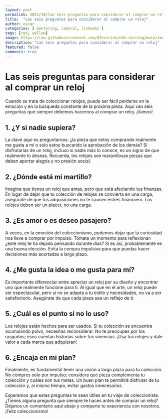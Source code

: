 ```yaml
---
layout: post
permalink: 2023/10/las-seis-preguntas-para-considerar-al-comprar-un-reloj
title:  "Las seis preguntas para considerar al comprar un reloj"
author: oscar
categories: [ mentoring, laboral, linkedin ]
tags: [red, yellow]
image: https://raw.githubusercontent.com/AInvirion/n8n-testing/main/imgs/20250330004518.png
description: "Las seis preguntas para considerar al comprar un reloj"
featured: false
comments: true
---
```

# Las seis preguntas para considerar al comprar un reloj

Cuando se trata de coleccionar relojes, puede ser fácil perderse en la emoción y en la búsqueda constante de la próxima pieza. Aquí van seis preguntas que siempre debemos hacernos al comprar un reloj. ¡Vamos!  

## 1. ¿Y si nadie supiera?
La clave aquí es preguntarnos: ¿la pieza que estoy comprando realmente me gusta a mí o solo estoy buscando la aprobación de los demás? Si disfrutarías de un reloj, incluso si nadie más lo conoce, es un signo de que realmente lo deseas. Recuerda, los relojes son maravillosas piezas que deben aportar alegría y no presión social. 

## 2. ¿Dónde está mi martillo?
Imagina que tienes un reloj que amas, pero que está afectando tus finanzas. En lugar de dejar que tu colección de relojes se convierta en una carga, asegúrate de que tus adquisiciones no te causen estrés financiero. Los relojes deben ser un placer, no una carga.  

## 3. ¿Es amor o es deseo pasajero?
A veces, en la emoción del coleccionismo, podemos dejar que la curiosidad nos lleve a comprar por impulso. Tómate un momento para reflexionar: ¿este reloj te ha dejado pensando durante días? Si es así, probablemente es una buena elección. Evita la compra impulsiva para que puedas hacer decisiones más acertadas a largo plazo.  

## 4. ¿Me gusta la idea o me gusta para mí?
Es importante diferenciar entre apreciar un reloj por su diseño y encontrar uno que realmente funcione para ti. Al igual que en el arte, un reloj puede ser espectacular, pero si no se adapta a tu estilo y necesidades, no va a ser satisfactorio. Asegúrate de que cada pieza sea un reflejo de ti.  

## 5. ¿Cuál es el punto si no lo uso?
Los relojes están hechos para ser usados. Si tu colección se encuentra acumulando polvo, necesitas reconsiderar. No te preocupes por los rasguños; esos cuentan historias sobre tus vivencias. ¡Usa tus relojes y dale valor a cada marca que adquieran!

## 6. ¿Encaja en mi plan?
Finalmente, es fundamental tener una visión a largo plazo para tu colección. No compres solo por impulso; considera qué pieza complementa tu colección y cuáles son tus metas. Un buen plan te permitirá disfrutar de tu colección y, al mismo tiempo, evitar gastos innecesarios.

Esperamos que estas preguntas te sean útiles en tu viaje de coleccionista. ¿Tienes alguna pregunta que siempre te haces antes de comprar un reloj? Déjanos un comentario aquí abajo y comparte tu experiencia con nosotros. ¡Feliz coleccionismo!